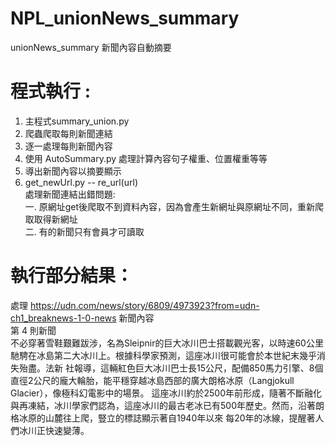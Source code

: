 # NPL_unionNews_summary
unionNews_summary 新聞內容自動摘要

# 程式執行 : 
1. 主程式summary_union.py  
2. 爬蟲爬取每則新聞連結  
3. 逐一處理每則新聞內容  
4. 使用 AutoSummary.py 處理計算內容句子權重、位置權重等等  
5. 導出新聞內容以摘要顯示  
6. get_newUrl.py -- re_url(url)  
   處理新聞連結出錯問題:  
   一. 原網址get後爬取不到資料內容，因為會產生新網址與原網址不同，重新爬取取得新網址   
   二. 有的新聞只有會員才可讀取  

# 執行部分結果： 
處理 https://udn.com/news/story/6809/4973923?from=udn-ch1_breaknews-1-0-news 新聞內容  
第 4 則新聞  
不必穿著雪鞋艱難跋涉，名為Sleipnir的巨大冰川巴士搭載觀光客，以時速60公里馳騁在冰島第二大冰川上。根據科學家預測，這座冰川很可能會於本世紀末幾乎消失殆盡。法新 
社報導，這輛紅色巨大冰川巴士長15公尺，配備850馬力引擎、8個直徑2公尺的龐大輪胎，能平穩穿越冰島西部的廣大朗格冰原（Langjokull Glacier），像極科幻電影中的場景。
這座冰川約於2500年前形成，隨著不斷融化與再凍結，冰川學家們認為，這座冰川的最古老冰已有500年歷史。然而，沿著朗格冰原的山麓往上爬，豎立的標誌顯示著自1940年以來
每20年的冰線，提醒著人們冰川正快速變薄。
